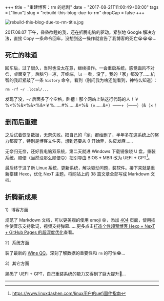 +++
title = "重建博客：rm 的悲剧"
date = "2017-08-21T11:00:49+08:00"
tags = ["linux"]
slug = "rebuild-this-blog-due-to-rm"
dropCap = false
+++

![rebuild-this-blog-due-to-rm-title.jpg](/images/rebuild-this-blog-due-to-rm-title.jpg)

2017.08.07 下午，昏昏欲睡的我，还在折腾电脑的驱动。紧张地 Google 解决方法，直接 Copy 一条命令回车，没想到这一操作就宣告了我博客的死亡😭😭😭...

## 死亡的味道

回车后，过了很久，当时也没太在意，继续操作。一会重启系统，感觉画风不对😶，桌面变了，后脑勺一凉，开终端，`ls` 一看，没了，我的「家」都没了……机智的我赶紧敲了一条 `history` 命令，看到（别问我为啥还能看到，神特么知道）：

```
rm -rf ~/ .local/...
```

发现了没，`~/` 后面多了个空格，卧槽！那个网站上贴这行代码的人！￥%×%%&×%&×%&×￥%……#%……&×%&（×……&+）——+（——）（&（×！

## 删而后重建

之后试着恢复数据，无奈失败。把自己的「家」都给删了，半年多在这系统上的努力都废了，特别是博客文件夹，想到还要从 0 开始弄，头皮发麻……

无奈归无奈，还好我电脑双系统，第二天就进 Windows 下载镜像烧 U 盘，重装系统，顺便（当然没那么顺便🙃）把引导由 BIOS + MBR 改为 UEFI + GPT[^1]。

最后终于进了新 Linux 系统，更新系统，解决驱动问题，装软件。接下来就是重新搭建 Hexo，优化 NexT 主题，将网站上的 38 篇文章全部写成 Markdown 文档。

## 折腾新成果

1）博客方面

规范了 Markdown 文档，可以更美观的使用 emoji 😛，添加 <a href="/404.html" target="_blank">404</a> 页面，使用插件使音乐支持歌词，视频支持弹幕……更多点击[打造个性超赞博客 Hexo + NexT + GitHub Pages 的超深度优化](/tech/hexo-next-optimization/)查看。

2）系统方面

装了最新的 [Wine QQ](http://phpcj.org/wineqq/)，深刻了解数据的重要性和 `rm` 的可怕😂...

3）其它方面

熟悉了 UEFI + GPT，自己重装系统的能力又得到了巨大提升🤪...

---

[^1]: https://www.linuxdashen.com/linux用户的uefi固件指南
